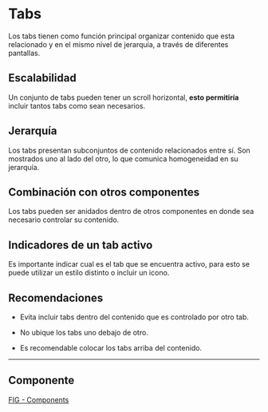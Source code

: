# Tabs

Los tabs tienen como función principal organizar contenido que esta relacionado y en el mismo nivel de jerarquía, a través de diferentes pantallas.

## Escalabilidad

Un conjunto de tabs pueden tener un scroll horizontal, **esto permitiría** incluir tantos tabs como sean necesarios.

## Jerarquía

Los tabs presentan subconjuntos de contenido relacionados entre sí. Son mostrados uno al lado del otro, lo que comunica homogeneidad en su jerarquía.

## Combinación con otros componentes

Los tabs pueden ser anidados dentro de otros componentes en donde sea necesario controlar su contenido.

## Indicadores de un tab activo

Es importante indicar cual es el tab que se encuentra activo, para esto se puede utilizar un estilo distinto o incluir un icono.

## Recomendaciones

-   Evita incluir tabs dentro del contenido que es controlado por otro tab.
    
-   No ubique los tabs uno debajo de otro.
    
-   Es recomendable colocar los tabs arriba del contenido.
    

---

## Componente

[FIG - Components](https://www.figma.com/file/adTpzuue9VJyGt5D6bb45F/FIG---Components?node-id=2143%3A2450)